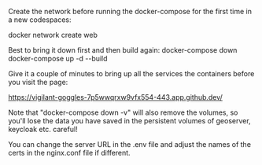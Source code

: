Create the network before running the docker-compose for the first time in a new codespaces: 

docker network create web 

Best to bring it down first and then build again: 
docker-compose down
docker-compose up -d --build

Give it a couple of minutes to bring up all the services the containers before you visit the page:

https://vigilant-goggles-7p5wwqrxw9vfx554-443.app.github.dev/ 

Note that "docker-compose down -v" will also remove the volumes, so you'll lose the data you have saved in the persistent volumes of geoserver, keycloak etc. careful! 

You can change the server URL in the .env file and adjust the names of the certs in the nginx.conf file if different. 